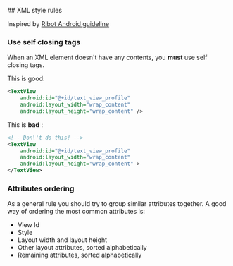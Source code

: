 ## XML style rules

Inspired by [Ribot Android guideline](https://github.com/ribot/android-guidelines/blob/master/project_and_code_guidelines.md)


### Use self closing tags

When an XML element doesn't have any contents, you __must__ use self closing tags.

This is good:

```xml
<TextView
    android:id="@+id/text_view_profile"
    android:layout_width="wrap_content"
    android:layout_height="wrap_content" />
```

This is __bad__ :

```xml
<!-- Don\'t do this! -->
<TextView
    android:id="@+id/text_view_profile"
    android:layout_width="wrap_content"
    android:layout_height="wrap_content" >
</TextView>
```

### Attributes ordering

As a general rule you should try to group similar attributes together. A good way of ordering the most common attributes is:

- View Id
- Style
- Layout width and layout height
- Other layout attributes, sorted alphabetically
- Remaining attributes, sorted alphabetically
